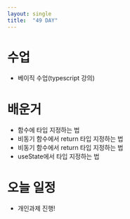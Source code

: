 ```yaml
---
layout: single
title:  "49 DAY"
---
```


# 수업
  -  베이직 수업(typescript 강의)

# 배운거
  - 함수에 타입 지정하는 법
  - 비동기 함수에서 return 타입 지정하는 법
  - 비동기 함수에서 return 타입 지정하는 법
  - useState에서 타입 지정하는 법


# 오늘 일정

   - 개인과제 진행!

